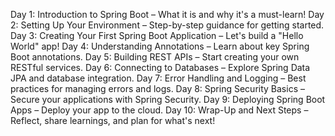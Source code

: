 Day 1: Introduction to Spring Boot – What it is and why it's a must-learn!
Day 2: Setting Up Your Environment – Step-by-step guidance for getting started.
Day 3: Creating Your First Spring Boot Application – Let's build a "Hello World" app!
Day 4: Understanding Annotations – Learn about key Spring Boot annotations.
Day 5: Building REST APIs – Start creating your own RESTful services.
Day 6: Connecting to Databases – Explore Spring Data JPA and database integration.
Day 7: Error Handling and Logging – Best practices for managing errors and logs.
Day 8: Spring Security Basics – Secure your applications with Spring Security.
Day 9: Deploying Spring Boot Apps – Deploy your app to the cloud.
Day 10: Wrap-Up and Next Steps – Reflect, share learnings, and plan for what's next!
